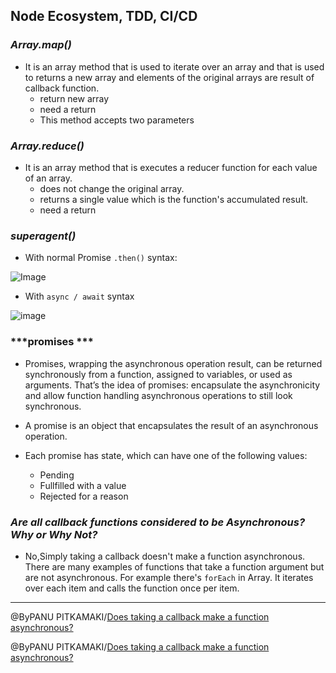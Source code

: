 ## **Node Ecosystem, TDD, CI/CD**

### ***Array.map()*** 

- It is an array method that is used to iterate over an array and that is used to returns a new array and elements of the original arrays are result of callback function.
  - return new array
  - need a return 
  - This method accepts two parameters 

### ***Array.reduce()***

- It is an array method that is executes a reducer function for each value of an array.
   - does not change the original array.
   - returns a single value which is the function's accumulated result.
   - need a return 
   

### ***superagent()***

- With normal Promise `.then()` syntax:

![Image](../images/s1.PNG)

- With `async / await` syntax

![image](../images/s2.PNG)

### ***promises *** 

- Promises, wrapping the asynchronous operation result, can be returned synchronously from a function, assigned to variables, or used as arguments. That’s the idea of promises: encapsulate the asynchronicity and allow function handling asynchronous operations to still look synchronous.
- A promise is an object that encapsulates the result of an asynchronous operation.
- Each promise has state, which can have one of the following values:

  - Pending
  - Fullfilled with a value
  - Rejected for a reason

### ***Are all callback functions considered to be Asynchronous? Why or Why Not?***
- No,Simply taking a callback doesn't make a function asynchronous. There are many examples of functions that take a function argument but are not asynchronous. For example there's `forEach` in Array. It iterates over each item and calls the function once per item.


-----------------------------------------------
@ByPANU PITKAMAKI/[Does taking a callback make a function asynchronous?](https://dmitripavlutin.com/what-is-javascript-promise/)

@ByPANU PITKAMAKI/[Does taking a callback make a function asynchronous?](https://bytearcher.com/articles/does-taking-a-callback-make-a-function-asynchronous/)
